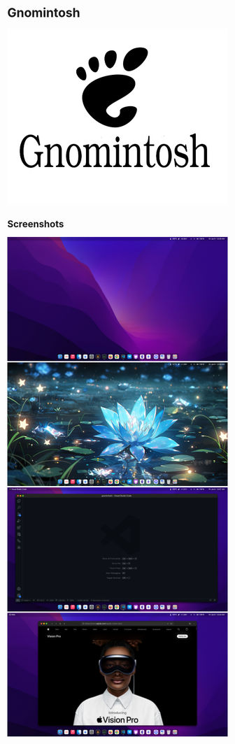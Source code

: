# Gnomintosh
<div align="center">
<img src=./images/gnomintosh.png></img>
</div>

## Screenshots
![](./images/1.png)
![](./images/2.png)
![](./images/3.png)
![](./images/4.png)